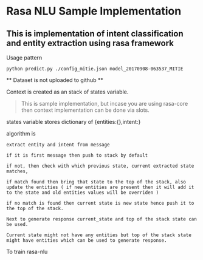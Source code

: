 # Rasa NLU Sample Implementation

## This is implementation of intent classification and entity extraction using rasa framework

Usage pattern

```
python predict.py ./config_mitie.json model_20170908-063537_MITIE
```

** Dataset is not uploaded to github **

Context is created as an stack of states variable.
> This is sample implementation, but incase you are using rasa-core then context implementation can be done via slots.

states variable stores dictionary of {entities:{},intent:}

algorithm is

```
extract entity and intent from message

if it is first message then push to stack by default

if not, then check with which previous state, current extracted state matches,

if match found then bring that state to the top of the stack, also update the entities ( if new entities are present then it will add it to the state and old entities values will be overriden )

if no match is found then current state is new state hence push it to the top of the stack.

Next to generate response current_state and top of the stack state can be used. 

Current state might not have any entities but top of the stack state might have entities which can be used to generate response.
```

To train rasa-nlu
